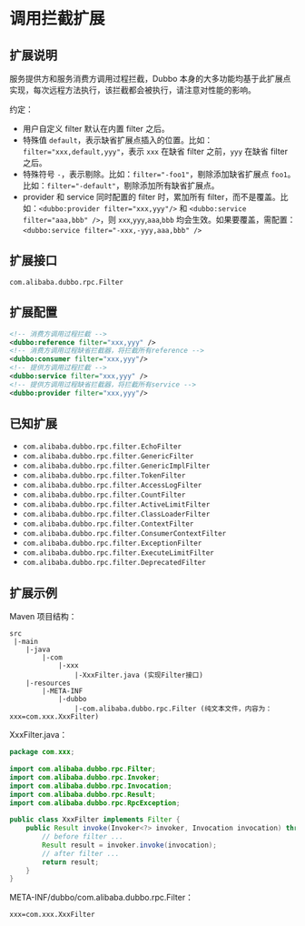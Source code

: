 # 调用拦截扩展

## 扩展说明

服务提供方和服务消费方调用过程拦截，Dubbo 本身的大多功能均基于此扩展点实现，每次远程方法执行，该拦截都会被执行，请注意对性能的影响。

约定：

* 用户自定义 filter 默认在内置 filter 之后。
* 特殊值 `default`，表示缺省扩展点插入的位置。比如：`filter="xxx,default,yyy"`，表示 `xxx` 在缺省 filter 之前，`yyy` 在缺省 filter 之后。
* 特殊符号 `-`，表示剔除。比如：`filter="-foo1"`，剔除添加缺省扩展点 `foo1`。比如：`filter="-default"`，剔除添加所有缺省扩展点。
* provider 和 service 同时配置的 filter 时，累加所有 filter，而不是覆盖。比如：`<dubbo:provider filter="xxx,yyy"/>` 和 `<dubbo:service filter="aaa,bbb" />`，则 `xxx`,`yyy`,`aaa`,`bbb` 均会生效。如果要覆盖，需配置：`<dubbo:service filter="-xxx,-yyy,aaa,bbb" />`

## 扩展接口

`com.alibaba.dubbo.rpc.Filter`

## 扩展配置

```xml
<!-- 消费方调用过程拦截 -->
<dubbo:reference filter="xxx,yyy" />
<!-- 消费方调用过程缺省拦截器，将拦截所有reference -->
<dubbo:consumer filter="xxx,yyy"/>
<!-- 提供方调用过程拦截 -->
<dubbo:service filter="xxx,yyy" />
<!-- 提供方调用过程缺省拦截器，将拦截所有service -->
<dubbo:provider filter="xxx,yyy"/>
```

## 已知扩展

* `com.alibaba.dubbo.rpc.filter.EchoFilter`
* `com.alibaba.dubbo.rpc.filter.GenericFilter`
* `com.alibaba.dubbo.rpc.filter.GenericImplFilter`
* `com.alibaba.dubbo.rpc.filter.TokenFilter`
* `com.alibaba.dubbo.rpc.filter.AccessLogFilter`
* `com.alibaba.dubbo.rpc.filter.CountFilter`
* `com.alibaba.dubbo.rpc.filter.ActiveLimitFilter`
* `com.alibaba.dubbo.rpc.filter.ClassLoaderFilter`
* `com.alibaba.dubbo.rpc.filter.ContextFilter`
* `com.alibaba.dubbo.rpc.filter.ConsumerContextFilter`
* `com.alibaba.dubbo.rpc.filter.ExceptionFilter`
* `com.alibaba.dubbo.rpc.filter.ExecuteLimitFilter`
* `com.alibaba.dubbo.rpc.filter.DeprecatedFilter`

## 扩展示例

Maven 项目结构：

```
src
 |-main
    |-java
        |-com
            |-xxx
                |-XxxFilter.java (实现Filter接口)
    |-resources
        |-META-INF
            |-dubbo
                |-com.alibaba.dubbo.rpc.Filter (纯文本文件，内容为：xxx=com.xxx.XxxFilter)
```

XxxFilter.java：

```java
package com.xxx;
 
import com.alibaba.dubbo.rpc.Filter;
import com.alibaba.dubbo.rpc.Invoker;
import com.alibaba.dubbo.rpc.Invocation;
import com.alibaba.dubbo.rpc.Result;
import com.alibaba.dubbo.rpc.RpcException;
 
public class XxxFilter implements Filter {
    public Result invoke(Invoker<?> invoker, Invocation invocation) throws RpcException {
        // before filter ...
        Result result = invoker.invoke(invocation);
        // after filter ...
        return result;
    }
}
```

META-INF/dubbo/com.alibaba.dubbo.rpc.Filter：

```properties
xxx=com.xxx.XxxFilter
```